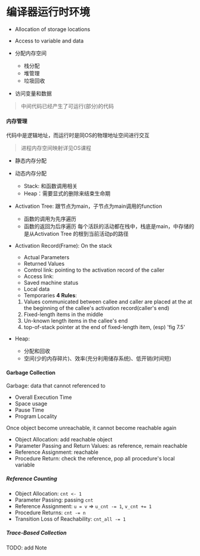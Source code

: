 # 编译器运行时环境

- Allocation of storage locations
- Access to variable and data

- 分配内存空间
    - 栈分配
    - 堆管理
    - 垃圾回收
- 访问变量和数据
> 中间代码已经产生了可运行(部分)的代码

#### 内存管理

代码中是逻辑地址，而运行时是同OS的物理地址空间进行交互

> 进程内存空间映射详见OS课程

- 静态内存分配
- 动态内存分配
    - Stack: 和函数调用相关
    - Heap：需要显式的删除来结束生命期

- Activation Tree: 跟节点为main，子节点为main调用的function
    - 函数的调用为先序遍历
    - 函数的返回为后序遍历
    每个活跃的活动都在栈中，栈底是main，中存储的是从Activation Tree 的根到当前活动p的路径 
    
- Activation Record(Frame): On the stack
    - Actual Parameters
    - Returned Values 
    - Control link: pointing to the activation record of the caller
    - Access link:
    - Saved machine status
    - Local data
    - Temporaries
    **4 Rules**:
    1. Values communicated between callee and caller are placed at the at the beginning of the callee's activation record(caller's end)    
    2. Fixed-length items in the middle
    3. Un-known length items in the callee's end
    4. top-of-stack pointer at the end of fixed-length item, (esp) 'fig 7.5'


- Heap:
    - 分配和回收
    - 空间(少的内存碎片)、效率(充分利用储存系统)、低开销(时间短)
    
#### Garbage Collection

Garbage: data that cannot referenced to  

- Overall Execution Time
- Space usage
- Pause Time
- Program Locality 

Once object become unreachable, it cannot become reachable again

- Object Allocation: add reachable object
- Parameter Passing and Return Values: as reference, remain reachable
- Reference Assignment: reachable
- Procedure Return: check the reference, pop all procedure's local variable

##### Reference Counting

- Object Allocation: `cnt <- 1`
- Parameter Passing: passing `cnt`
- Reference Assignment: `u = v` => `u_cnt -= 1`, `v_cnt += 1`
- Procedure Returns: `cnt -= n`
- Transition Loss of Reachability: `cnt_all -= 1`

##### Trace-Based Collection

TODO: add Note